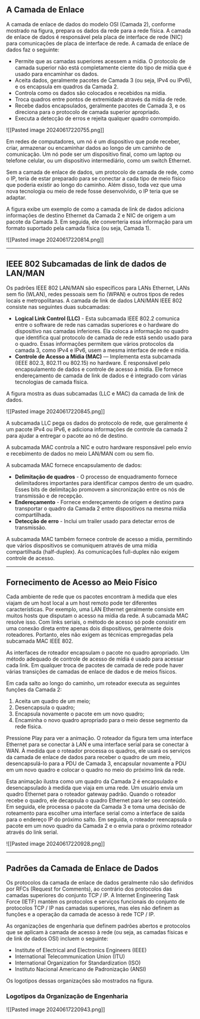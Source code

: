 ## A Camada de Enlace

A camada de enlace de dados do modelo OSI (Camada 2), conforme mostrado na figura, prepara os dados da rede para a rede física. A camada de enlace de dados é responsável pela placa de interface de rede (NIC) para comunicações de placa de interface de rede. A camada de enlace de dados faz o seguinte:

- Permite que as camadas superiores acessem a mídia. O protocolo de camada superior não está completamente ciente do tipo de mídia que é usado para encaminhar os dados.
- Aceita dados, geralmente pacotes de Camada 3 (ou seja, IPv4 ou IPv6), e os encapsula em quadros da Camada 2.
- Controla como os dados são colocados e recebidos na mídia.
- Troca quadros entre pontos de extremidade através da mídia de rede.
- Recebe dados encapsulados, geralmente pacotes de Camada 3, e os direciona para o protocolo de camada superior apropriado.
- Executa a detecção de erros e rejeita qualquer quadro corrompido.

![[Pasted image 20240617220755.png]]

Em redes de computadores, um nó é um dispositivo que pode receber, criar, armazenar ou encaminhar dados ao longo de um caminho de comunicação. Um nó pode ser um dispositivo final, como um laptop ou telefone celular, ou um dispositivo intermediário, como um switch Ethernet.

Sem a camada de enlace de dados, um protocolo de camada de rede, como o IP, teria de estar preparado para se conectar a cada tipo de meio físico que poderia existir ao longo do caminho. Além disso, toda vez que uma nova tecnologia ou meio de rede fosse desenvolvido, o IP teria que se adaptar.

A figura exibe um exemplo de como a camada de link de dados adiciona informações de destino Ethernet da Camada 2 e NIC de origem a um pacote da Camada 3. Em seguida, ele converteria essa informação para um formato suportado pela camada física (ou seja, Camada 1).

![[Pasted image 20240617220814.png]]

---

## IEEE 802 Subcamadas de link de dados de LAN/MAN


Os padrões IEEE 802 LAN/MAN são específicos para LANs Ethernet, LANs sem fio (WLAN), redes pessoais sem fio (WPAN) e outros tipos de redes locais e metropolitanas. A camada de link de dados LAN/MAN IEEE 802 consiste nas seguintes duas subcamadas:

- **Logical Link Control (LLC)** - Esta subcamada IEEE 802.2 comunica entre o software de rede nas camadas superiores e o hardware do dispositivo nas camadas inferiores. Ela coloca a informação no quadro que identifica qual protocolo de camada de rede está sendo usado para o quadro. Essas informações permitem que vários protocolos da camada 3, como IPv4 e IPv6, usem a mesma interface de rede e mídia.
- **Controle de Acesso a Mídia (MAC)** — Implementa esta subcamada (IEEE 802.3, 802.11 ou 802.15) no hardware. É responsável pelo encapsulamento de dados e controle de acesso à mídia. Ele fornece endereçamento de camada de link de dados e é integrado com várias tecnologias de camada física.

A figura mostra as duas subcamadas (LLC e MAC) da camada de link de dados.

![[Pasted image 20240617220845.png]]

A subcamada LLC pega os dados do protocolo de rede, que geralmente é um pacote IPv4 ou IPv6, e adiciona informações de controle da camada 2 para ajudar a entregar o pacote ao nó de destino. 

A subcamada MAC controla a NIC e outro hardware responsável pelo envio e recebimento de dados no meio LAN/MAN com ou sem fio.

A subcamada MAC fornece encapsulamento de dados:

- **Delimitação de quadros** - O processo de enquadramento fornece delimitadores importantes para identificar campos dentro de um quadro. Esses bits de delimitação promovem a sincronização entre os nós de transmissão e de recepção.
- **Endereçamento** - Fornece endereçamento de origem e destino para transportar o quadro da Camada 2 entre dispositivos na mesma mídia compartilhada.
- **Detecção de erro** - Inclui um trailer usado para detectar erros de transmissão.

A subcamada MAC também fornece controle de acesso a mídia, permitindo que vários dispositivos se comuniquem através de uma mídia compartilhada (half-duplex). As comunicações full-duplex não exigem controle de acesso.

----

## Fornecimento de Acesso ao Meio Físico

Cada ambiente de rede que os pacotes encontram à medida que eles viajam de um host local a um host remoto pode ter diferentes características. Por exemplo, uma LAN Ethernet geralmente consiste em muitos hosts que disputam o acesso na mídia da rede. A subcamada MAC resolve isso. Com links seriais, o método de acesso só pode consistir em uma conexão direta entre apenas dois dispositivos, geralmente dois roteadores. Portanto, eles não exigem as técnicas empregadas pela subcamada MAC IEEE 802.

As interfaces de roteador encapsulam o pacote no quadro apropriado. Um método adequado de controle de acesso de mídia é usado para acessar cada link. Em qualquer troca de pacotes de camada de rede pode haver várias transições de camadas de enlace de dados e de meios físicos.

Em cada salto ao longo do caminho, um roteador executa as seguintes funções da Camada 2:

1. Aceita um quadro de um meio;
2. Desencapsula o quadro;
3. Encapsula novamente o pacote em um novo quadro;
4. Encaminha o novo quadro apropriado para o meio desse segmento da rede física.

Pressione Play para ver a animação. O roteador da figura tem uma interface Ethernet para se conectar à LAN e uma interface serial para se conectar à WAN. À medida que o roteador processa os quadros, ele usará os serviços da camada de enlace de dados para receber o quadro de um meio, desencapsulá-lo para a PDU de Camada 3, encapsular novamente a PDU em um novo quadro e colocar o quadro no meio do próximo link da rede.

Esta animação ilustra como um quadro da Camada 2 é encapsulado e desencapsulado à medida que viaja em uma rede. Um usuário envia um quadro Ethernet para o roteador gateway padrão. Quando o roteador recebe o quadro, ele decapsula o quadro Ethernet para ler seu conteúdo. Em seguida, ele processa o pacote da Camada 3 e toma uma decisão de roteamento para escolher uma interface serial como a interface de saída para o endereço IP do próximo salto. Em seguida, o roteador reencapsula o pacote em um novo quadro da Camada 2 e o envia para o próximo roteador através do link serial.

![[Pasted image 20240617220928.png]]

----

## Padrões da Camada de Enlace de Dados

Os protocolos da camada de enlace de dados geralmente não são definidos por RFCs (Request for Comments), ao contrário dos protocolos das camadas superiores do conjunto TCP / IP. A Internet Engineering Task Force (IETF) mantém os protocolos e serviços funcionais do conjunto de protocolos TCP / IP nas camadas superiores, mas eles não definem as funções e a operação da camada de acesso à rede TCP / IP.

As organizações de engenharia que definem padrões abertos e protocolos que se aplicam à camada de acesso à rede (ou seja, as camadas físicas e de link de dados OSI) incluem o seguinte:

- Institute of Electrical and Electronics Engineers (IEEE)
- International Telecommunication Union (ITU)
- International Organization for Standardization (ISO)
- Instituto Nacional Americano de Padronização (ANSI)

Os logotipos dessas organizações são mostrados na figura.

### Logotipos da Organização de Engenharia

![[Pasted image 20240617220943.png]]